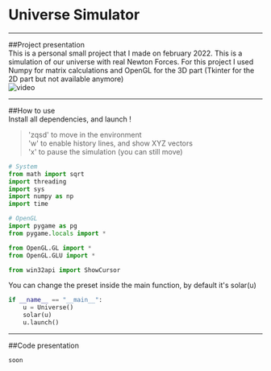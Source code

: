 # Universe Simulator  
***
##Project presentation  
This is a personal small project that I made on february 2022.
This is a simulation of our universe with real Newton Forces.
For this project I used Numpy for matrix calculations and OpenGL for the 3D part (Tkinter for the 2D part but not available anymore)  
![video](./img/vid1.gif)
***
##How to use  
Install all dependencies, and launch !  
> 'zqsd' to move in the environment  
> 'w' to enable history lines, and show XYZ vectors  
> 'x' to pause the simulation (you can still move)
````PYTHON
# System
from math import sqrt
import threading
import sys
import numpy as np
import time

# OpenGL
import pygame as pg
from pygame.locals import *

from OpenGL.GL import *
from OpenGL.GLU import *

from win32api import ShowCursor
````
You can change the preset inside the main function, by default it's solar(u)
````PYTHON
if __name__ == "__main__":
    u = Universe()
    solar(u)
    u.launch()
````

***
##Code presentation
````PYTHON
soon
````